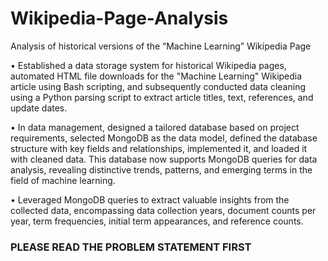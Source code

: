 # Wikipedia-Page-Analysis
 Analysis of historical versions of the “Machine Learning” Wikipedia Page

• Established a data storage system for historical Wikipedia pages, automated HTML file downloads for the "Machine Learning" Wikipedia article using Bash scripting, and subsequently conducted data cleaning using a Python parsing script to extract article titles, text, references, and update dates.

• In data management, designed a tailored database based on project requirements, selected MongoDB as the data model, defined the database structure with key fields and relationships, implemented it, and loaded it with cleaned data. This database now supports MongoDB queries for data analysis, revealing distinctive trends, patterns, and emerging terms in the field of machine learning.

• Leveraged MongoDB queries to extract valuable insights from the collected data, encompassing data collection years, document counts per year, term frequencies, initial term appearances, and reference counts.


### PLEASE READ THE PROBLEM STATEMENT FIRST
